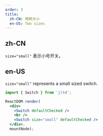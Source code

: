 ```yaml
---
order: 3
title:
  zh-CN: 两种大小
  en-US: Two sizes
---
```


## zh-CN

`size="small"` 表示小号开关。

## en-US

`size="small"` represents a small sized switch.

````jsx
import { Switch } from 'jltd';

ReactDOM.render(
  <div>
    <Switch defaultChecked />
    <br />
    <Switch size="small" defaultChecked />
  </div>,
  mountNode);
````
